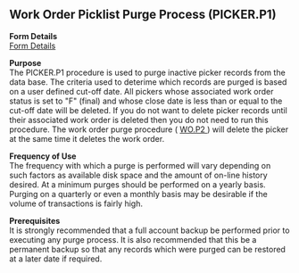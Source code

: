 ##  Work Order Picklist Purge Process (PICKER.P1)

<PageHeader />

**Form Details**  
[ Form Details ](PICKER-P1-1/README.md)   

**Purpose**  
The PICKER.P1 procedure is used to purge inactive picker records from the data base. The criteria used to deterime which records are purged is based on a user defined cut-off date. All pickers whose associated work order status is set to "F" (final) and whose close date is less than or equal to the cut-off date will be deleted. If you do not want to delete picker records until their associated work order is deleted then you do not need to run this procedure. The work order purge procedure ( [ WO.P2 ](../WO-P2/README.md) ) will delete the picker at the same time it deletes the work order. 

**Frequency of Use**  
The frequency with which a purge is performed will vary depending on such
factors as available disk space and the amount of on-line history desired. At
a minimum purges should be performed on a yearly basis. Purging on a quarterly
or even a monthly basis may be desirable if the volume of transactions is
fairly high.

**Prerequisites**  
It is strongly recommended that a full account backup be performed prior to
executing any purge process. It is also recommended that this be a permanent
backup so that any records which were purged can be restored at a later date
if required.

<badge text= "Version 8.10.57" vertical="middle" />

<PageFooter />
